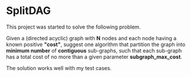 # SplitDAG

This project was started to solve the following problem.

Given a (directed acyclic) graph with __N__ nodes and each node having a known positive __"cost"__, suggest one algorithm that partition the graph into __minimum number__ of __contiguous__ sub-graphs, such that each sub-graph has a total cost of no more than a given parameter **subgraph_max_cost**.

The solution works well with my test cases.
